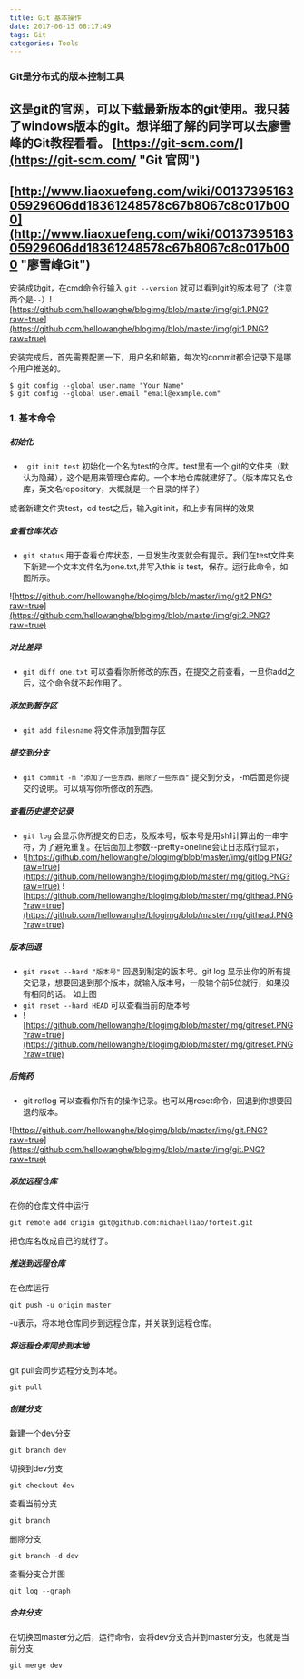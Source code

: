 ```yaml
---
title: Git 基本操作
date: 2017-06-15 08:17:49
tags: Git
categories: Tools
---
```

### Git是分布式的版本控制工具
这是git的官网，可以下载最新版本的git使用。我只装了windows版本的git。想详细了解的同学可以去廖雪峰的Git教程看看。
[https://git-scm.com/](https://git-scm.com/ "Git 官网")
---
[http://www.liaoxuefeng.com/wiki/0013739516305929606dd18361248578c67b8067c8c017b000](http://www.liaoxuefeng.com/wiki/0013739516305929606dd18361248578c67b8067c8c017b000 "廖雪峰Git")
---



安装成功git，在cmd命令行输入 `git --version` 就可以看到git的版本号了（注意两个是`--`）![https://github.com/hellowanghe/blogimg/blob/master/img/git1.PNG?raw=true](https://github.com/hellowanghe/blogimg/blob/master/img/git1.PNG?raw=true)

安装完成后，首先需要配置一下，用户名和邮箱，每次的commit都会记录下是哪个用户推送的。

    $ git config --global user.name "Your Name"
    $ git config --global user.email "email@example.com"

### 1. 基本命令 
##### 初始化
- ` git init test`  初始化一个名为test的仓库。test里有一个.git的文件夹（默认为隐藏），这个是用来管理仓库的。一个本地仓库就建好了。（版本库又名仓库，英文名repository，大概就是一个目录的样子）

或者新建文件夹test，cd test之后，输入git init，和上步有同样的效果
##### 查看仓库状态
- `git status`  用于查看仓库状态，一旦发生改变就会有提示。我们在test文件夹下新建一个文本文件名为one.txt,并写入this is test，保存。运行此命令，如图所示。

![https://github.com/hellowanghe/blogimg/blob/master/img/git2.PNG?raw=true](https://github.com/hellowanghe/blogimg/blob/master/img/git2.PNG?raw=true)
##### 对比差异
- `git diff one.txt`  可以查看你所修改的东西，在提交之前查看，一旦你add之后，这个命令就不起作用了。
##### 添加到暂存区
- `git add filesname`  将文件添加到暂存区
##### 提交到分支
- `git commit -m "添加了一些东西，删除了一些东西"` 提交到分支，-m后面是你提交的说明。可以填写你所修改的东西。
##### 查看历史提交记录
- `git log` 会显示你所提交的日志，及版本号，版本号是用sh1计算出的一串字符，为了避免重复。在后面加上参数--pretty=oneline会让日志成行显示，
- ![https://github.com/hellowanghe/blogimg/blob/master/img/gitlog.PNG?raw=true](https://github.com/hellowanghe/blogimg/blob/master/img/gitlog.PNG?raw=true)
![https://github.com/hellowanghe/blogimg/blob/master/img/githead.PNG?raw=true](https://github.com/hellowanghe/blogimg/blob/master/img/githead.PNG?raw=true)

##### 版本回退
- `git reset --hard "版本号"` 回退到制定的版本号。git log 显示出你的所有提交记录，想要回退到那个版本，就输入版本号，一般输个前5位就行，如果没有相同的话。
如上图
- `git reset --hard HEAD` 可以查看当前的版本号
- ![https://github.com/hellowanghe/blogimg/blob/master/img/gitreset.PNG?raw=true](https://github.com/hellowanghe/blogimg/blob/master/img/gitreset.PNG?raw=true)
##### 后悔药
- git reflog 可以查看你所有的操作记录。也可以用reset命令，回退到你想要回退的版本。

![https://github.com/hellowanghe/blogimg/blob/master/img/git.PNG?raw=true](https://github.com/hellowanghe/blogimg/blob/master/img/git.PNG?raw=true)
##### 添加远程仓库
在你的仓库文件中运行

    git remote add origin git@github.com:michaelliao/fortest.git
把仓库名改成自己的就行了。
##### 推送到远程仓库

在仓库运行

    git push -u origin master

-u表示，将本地仓库同步到远程仓库，并关联到远程仓库。
##### 将远程仓库同步到本地
git pull会同步远程分支到本地。

    git pull
##### 创建分支
新建一个dev分支

    git branch dev
切换到dev分支

    git checkout dev
查看当前分支 

    git branch
删除分支

    git branch -d dev

查看分支合并图

    git log --graph
##### 合并分支
在切换回master分之后，运行命令，会将dev分支合并到master分支，也就是当前分支

    git merge dev


